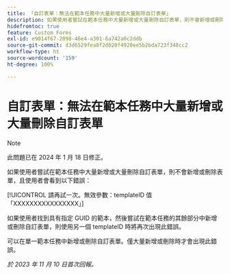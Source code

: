 ```yaml
---
title: 「自訂表單：無法在範本任務中大量新增或大量刪除自訂表單」
description: 如果使用者嘗試在範本任務中大量新增或大量刪除自訂表單，則不會新增或刪除表單，且使用者會看到錯誤。
hidefromtoc: true
feature: Custom Forms
exl-id: e9014f67-2098-46e4-a301-6a742a0c2ddb
source-git-commit: d3d6529fea8f2d020f4920ee5b2bda723f348cc2
workflow-type: ht
source-wordcount: '159'
ht-degree: 100%

---
```


# 自訂表單：無法在範本任務中大量新增或大量刪除自訂表單

>[!NOTE]
>
>此問題已在 2024 年 1 月 18 日修正。

如果使用者嘗試在範本任務中大量新增或大量刪除自訂表單，則不會新增或刪除表單，且使用者會看到以下錯誤：

[!UICONTROL 請再試一次。無效參數：templateID 值「XXXXXXXXXXXXXXXX」]

如果使用者找到具有指定 GUID 的範本，然後嘗試在範本任務的其餘部分中新增或刪除自訂表單，則使用另一個 templateID 時將再次出現此錯誤。

可以在單一範本任務中新增或刪除自訂表單。僅大量新增或刪除時才會出現此錯誤。

_於 2023 年 11 月 10 日首次回報。_

